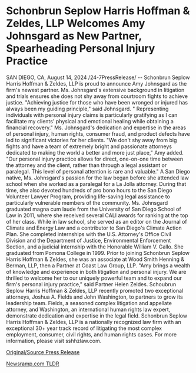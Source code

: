 # Schonbrun Seplow Harris Hoffman & Zeldes, LLP Welcomes Amy Johnsgard as New Partner, Spearheading Personal Injury Practice

SAN DIEGO, CA, August 14, 2024 /24-7PressRelease/ -- Schonbrun Seplow Harris Hoffman & Zeldes, LLP is proud to announce Amy Johnsgard as the firm's newest partner. Ms. Johnsgard's extensive background in litigation and trials ensures she does not shy away from courtroom fights to achieve justice.  "Achieving justice for those who have been wronged or injured has always been my guiding principle," said Johnsgard. " Representing individuals with personal injury claims is particularly gratifying as I can facilitate my clients' physical and emotional healing while obtaining a financial recovery."  Ms. Johnsgard's dedication and expertise in the areas of personal injury, human rights, consumer fraud, and product defects have led to significant victories for her clients.  "We don't shy away from big fights and have a team of extremely bright and passionate attorneys dedicated to making the world a better and more just place," Amy added. "Our personal injury practice allows for direct, one-on-one time between the attorney and the client, rather than through a legal assistant or paralegal. This level of personal attention is rare and valuable."  A San Diego native, Ms. Johnsgard's passion for the law began before she attended law school when she worked as a paralegal for a La Jolla attorney. During that time, she also devoted hundreds of pro bono hours to the San Diego Volunteer Lawyer Program, providing life-saving legal assistance to particularly vulnerable members of the community.  Ms. Johnsgard graduated magna cum laude from the University of San Diego School of Law in 2011, where she received several CALI awards for ranking at the top of her class. While in law school, she served as an editor on the Journal of Climate and Energy Law and a contributor to San Diego's Climate Action Plan. She completed internships with the U.S. Attorney's Office Civil Division and the Department of Justice, Environmental Enforcement Section, and a judicial internship with the Honorable William V. Gallo. She graduated from Pomona College in 1999. Prior to joining Schonbrun Seplow Harris Hoffman & Zeldes, she was an associate at Wood Smith Henning & Berman, LLP, then a Partner at Coast Law Group, LLP.  "Amy brings a wealth of knowledge and experience in both litigation and personal injury. We are thrilled to welcome her to our uniquely powerful team and to expand our firm's personal injury practice," said Partner Helen Zeldes.  Schoubrun Seplow Harris Hoffman & Zeldes, LLP recently promoted two exceptional attorneys, Joshua A. Fields and John Washington, to partners to grow its leadership team. Fields, a seasoned complex litigation and appellate attorney, and Washington, an international human rights law expert, demonstrate dedication and expertise in the legal field.  Schonbrun Seplow Harris Hoffman & Zeldes, LLP is a nationally recognized law firm with an exceptional 30+ year track record of litigating the most complex employment, consumer, civil rights, and human rights cases. For more information, please visit sshhzlaw.com. 

[Original/Source Press Release](https://www.24-7pressrelease.com/press-release/513357/schonbrun-seplow-harris-hoffman-zeldes-llp-welcomes-amy-johnsgard-as-new-partner-spearheading-personal-injury-practice) 

[Newsramp.com TLDR](https://newsramp.com/None) 